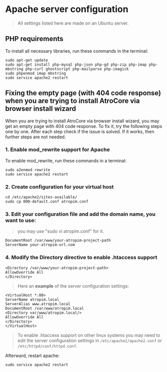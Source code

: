 # Apache server configuration
> All settings listed here are made on an Ubuntu server.

## PHP requirements
To install all necessary libraries, run these commands in the terminal:
```
sudo apt-get update
sudo apt-get install php-mysql php-json php-gd php-zip php-imap php-mbstring php-curl ghostscript php-mailparse php-imagick
sudo phpenmod imap mbstring
sudo service apache2 restart
```

## Fixing the empty page (with 404 code response) when you are trying to install AtroCore via browser install wizard
When you are trying to install AtroCore via browser install wizard, you may get an empty page with 404 code response.
To fix it, try the following steps one by one. After each step check if the issue is solved. If it works, then further steps are not needed.

### 1. Enable mod_rewrite support for Apache
To enable mod_rewrite, run these commands in a terminal:
```
sudo a2enmod rewrite
sudo service apache2 restart
```

### 2. Create configuration for your virtual host

```
cd /etc/apache2/sites-available/
sudo cp 000-default.conf atropim.conf

```

### 3. Edit your configuration file and add the domain name, you want to use:

> you may use "sudo vi atropim.conf" for it.

```
DocumentRoot /var/www/your-atropim-project-path
ServerName your-atropim-url.com
```

### 4. Modify the Directory directive to enable .htaccess support

```
<Directory /var/www/your-atropim-project-path>
AllowOverride All
</Directory>
```

> Here an **example** of the server configuration settings:
```
<VirtualHost *:80>
ServerName atropim.local
ServerAlias www.atropim.local
DocumentRoot /var/www/atropim.local
<Directory var/www/atropim.local/>
AllowOverride All
</Directory>
</VirtualHost>
```

> To enable .htaccess support on other linux systems you may need to edit the server configuration settings in `/etc/apache2/apache2.conf` or `/etc/httpd/conf/httpd.conf`.

Afterward, restart apache:
```
sudo service apache2 restart
```
